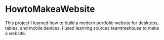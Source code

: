 # HowtoMakeaWebsite
This project I learned how to build a modern portfolio website for desktops, tables, and mobile devices. I used learning sources teamtreehouse to make a website.
